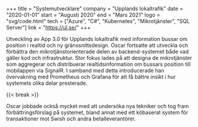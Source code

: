 +++
title = "Systemutvecklare"
company = "Upplands lokaltrafik"
date = "2020-01-01"
start = "Augusti 2020"
end = "Mars 2021"
logo = "svg/code.html"
tech = ["Azure", "C#", "Kubernetes", "Mikrotjänster", "SQL Server"]
link = "https://ul.se/"
+++

Utveckling av App 3.0 för Upplands lokaltrafik med information bussar om position i realtid och ny gränssnittsdesign.
Oscar fortsatte att utveckla och förbättra den mikrotjänstorienterade delen av backend-systemet både vad gäller kod och infrastruktur.
Stor fokus lades på att designa de mikrotjänster som aggregerar och distribuerar realtidsinformation om bussars position till mobilappen via SignalR.
I samband med detta introducerade han övervakning med Prometheus och Grafana för att få bättre insikt i hur systemets olika delar presterade.

{{< break >}}

Oscar jobbade också mycket med att undersöka nya tekniker och tog fram förbättringsförslag på systemet, bland annat med ett köbaserat system för transaktioner mot Swish och andra betalleverantörer.
